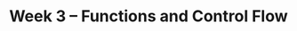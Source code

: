 ---
    title: Week 3 – Functions and Control Flow
    weekNumber: 3
    days:
      - date: 2023-10-16
        events: 
          "**LEC 8**{: .label .label-lecture } Functions and Apply":
            "[BPD 6, 12](https://notes.dsc10.com/01-getting_started/functions-defining.html#example)"
      - date: 2023-10-18
        events:
          "**LEC 9**{: .label .label-lecture } Grouping on Multiple Columns, Merging":
            "[BPD 11, 13](https://notes.dsc10.com/02-data_sets/groupby.html)"

          "**DIS 3**{: .label .label-disc } Data Visualizations and Functions":    
      - date: 2023-10-19
        events:
          "**Lab 2**{: .label .label-lab } **[Data Visualizations and Functions](http://datahub.ucsd.edu/user-redirect/git-sync?repo=https://github.com/dsc-courses/dsc10-2023-fa&subPath=labs/lab02/lab02.ipynb)**":
      - date: 2023-10-20
        events:
          "**LEC 10**{: .label .label-lecture } Conditional Statements and Iteration":
            "[CIT 9.0-9.2](https://inferentialthinking.com/chapters/09/Randomness.html)"

      - date: 2023-10-21
        events:
          "**HW 2**{: .label .label-hw } [**DataFrames, Data Visualization, and Functions**](http://datahub.ucsd.edu/user-redirect/git-sync?repo=https://github.com/dsc-courses/dsc10-2023-fa&subPath=homeworks/hw02/hw02.ipynb)":
---